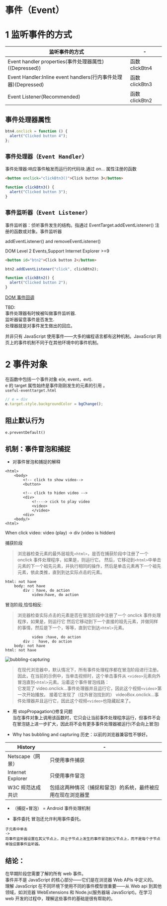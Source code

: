 # 事件（Event）

# 1 监听事件的方式

| 监听事件的方式                                                 | -              |
| -------------------------------------------------------------- | -------------- |
| Event handler properties(事件处理器属性)((Depressed))          | 函数 clickBtn4 |
| Event Handler:Inline event handlers(行内事件处理器)(Depressed) | 函数 clickBtn3 |
| Event Listener(Recommended)                                    | 函数 clickBtn2 |

## 事件处理器属性

```js
btn4.onclick = function () {
  alert("Clicked button 4");
};
```

## `事件处理器（Event Handler）`

事件处理器:响应事件触发而运行的代码块.通过 on... 属性注册的函数

```html
<button onclick="clickBtn3()">Click button 3</button>
```

```js
function clickBtn3() {
  alert("Clicked button 3");
}
```

## `事件监听器（Event Listener）`

事件监听器：侦听事件发生的结构。指通过 EventTarget.addEventListener() 注册的函数或对象。事件监听器

addEventListener() and removeEventListener()

DOM Level 2 Events,Support Internet Explorer >=9

```html
<button id="btn2">Click button 2</button>
```

```js
btn2.addEventListener("click", clickBtn2);

function clickBtn2() {
  alert("Clicked button 2");
}
```

[DOM 事件回调](https://developer.mozilla.org/zh-CN/docs/Web/Guide/Events/Event_handlers)

TBD:  
事件处理器有时候被叫做事件监听器.  
监听器留意事件是否发生.  
处理器就是对事件发生做出的回应。

并非只有 JavaScript 使用事件——大多的编程语言都有这种机制。JavaScript 网页上的事件机制不同于在其他环境中的事件机制。

# 2 事件对象

在函数中包括一个事件对象 e(e, event，evt).  
e 的 target 属性始终是事件刚刚发生的元素的引用 。  
`useful-eventtarget.html`

```js
// e = div
e.target.style.backgroundColor = bgChange();
```

## 阻止默认行为

`e.preventDefault()`

## 机制：事件冒泡和捕捉

- 对事件冒泡和捕捉的解释

```
<html>
    <body>
        <!-- click to show video-->
        <button>

        <!-- click to hiden video -->
        <div>
            <!----> cick to play video
            <video>
            </video>
        <div>
    <body/>
<html>
```

When click video: video (play) -> div (video is hidden)

捕获阶段

> 浏览器检查元素的最外层祖先`<html>`，是否在捕获阶段中注册了一个 onclick 事件处理程序，如果是，则运行它。
> 然后，它移动到`<html>`中单击元素的下一个祖先元素，并执行相同的操作，然后是单击元素再下一个祖先元素，依此类推，直到到达实际点击的元素。

```
html: not have
    body: not have
        div : have, do action
            video:have, do action
```

冒泡阶段,恰恰相反:

> 浏览器检查实际点击的元素是否在冒泡阶段中注册了一个 onclick 事件处理程序，如果是，则运行它
> 然后它移动到下一个直接的祖先元素，并做同样的事情，然后是下一个，等等，直到它到达`<html>`元素。

```
            video :have, do action
        div :  have, do action
    body: not have
html: not have
```

![bubbling-capturing](https://mdn.mozillademos.org/files/14075/bubbling-capturing.png)

> 在现代浏览器中，默认情况下，所有事件处理程序都在冒泡阶段进行注册。因此，在当前的示例中，当单击视频时，这个单击事件从 `<video>`元素向外冒泡直到`<html>`元素。沿着这个事件冒泡线路：  
> 它发现了 video.onclick...事件处理器并且运行它，因此这个视频`<video`>第一次开始播放。
> 接着它发现了（往外冒泡找到的） videoBox.onclick...事件处理器并且运行它，因此这个视频`<video>`也隐藏起来了。

- 用 stopPropagation()修复问题  
  当在事件对象上调用该函数时，它只会让当前事件处理程序运行，但事件不会在冒泡链上进一步扩大，因此将不会有更多事件处理器被运行(不会向上冒泡)

- Why has bubbling and capturing
  历史：以前的浏览器兼容性不够好。

| History           | -                                                            |
| ----------------- | ------------------------------------------------------------ |
| Netscape（网景）  | 只使用事件捕获                                               |
| Internet Explorer | 只使用事件冒泡                                               |
| W3C 规范达成共识  | 包括这两种情况（捕捉和冒泡）的系统，最终被应用在现在浏览器里 |

- （捕捉+冒泡） = Android 事件处理机制

- 事件委托
  冒泡还允许利用事件委托。

```
子元素中单击
->
将事件监听器设置在其父节点上，并让子节点上发生的事件冒泡到父节点上，而不是每个子节点单独设置事件监听器。
```

## 结论：

在早期阶段您需要了解的所有 web 事件。  
 事件并不是 JavaScript 的核心部分——它们是在浏览器 Web APIs 中定义的。  
 理解 JavaScript 在不同环境下使用不同的事件模型很重要——从 Web api 到其他领域，如浏览器 WebExtensions 和 Node.js(服务器端 JavaScript)。在学习 web 开发的过程中，理解这些事件的基础是很有帮助的。
